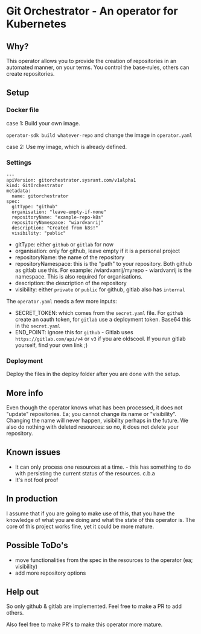 # Git Orchestrator - An operator for Kubernetes

## Why?
This operator allows you to provide the creation of repositories in an automated manner, on your terms.
You control the base-rules, others can create repositories.

## Setup

### Docker file
case 1: Build your own image.

`operator-sdk build whatever-repo` and change the image in `operator.yaml`

case 2: Use my image, which is already defined. 

### Settings

```
---
apiVersion: gitorchestrator.sysrant.com/v1alpha1
kind: GitOrchestrator
metadata:
  name: gitorchestrator
spec:
  gitType: "github"
  organisation: "leave-empty-if-none"
  repositoryName: "example-repo-k8s"
  repositoryNamespace: "wiardvanrij"
  description: "Created from k8s!"
  visibility: "public"
```

* gitType: either `github` or `gitlab` for now
* organisation: only for github, leave empty if it is a personal project
* repositoryName: the name of the repository
* repositoryNamespace: this is the "path" to your repository. Both github as gitlab use this. For example: /wiardvanrij/myrepo  - wiardvanrij is the namespace. This is also required for organisations.
* description: the description of the repository
* visibility: either `private` or `public` for github, gitlab also has `internal`

The `operator.yaml` needs a few more inputs:

* SECRET_TOKEN: which comes from the `secret.yaml` file. For `github` create an oauth token, for `gitlab` use a deployment token. Base64 this in the `secret.yaml`
* END_POINT: ignore this for `github` - Gitlab uses `https://gitlab.com/api/v4` or `v3` if you are oldscool. If you run gitlab yourself, find your own link ;)

### Deployment
Deploy the files in the deploy folder after you are done with the setup.

## More info

Even though the operator knows what has been processed, it does not "update" repositories. Ea; you cannot change its name or "visibility". Changing the name will never happen, visibility perhaps in the future. We also do nothing with deleted resources: so no, it does not delete your repository.  

## Known issues
* It can only process one resources at a time. - this has something to do with persisting the current status of the resources. c.b.a
* It's not fool proof 

## In production
I assume that if you are going to make use of this, that you have the knowledge of what you are doing and what the state of this operator is. The core of this project works fine, yet it could be more mature.

## Possible ToDo's

* move functionalities from the spec in the resources to the operator (ea; visibility)
* add more repository options

## Help out
So only github & gitlab are implemented. Feel free to make a PR to add others. 

Also feel free to make PR's to make this operator more mature.

